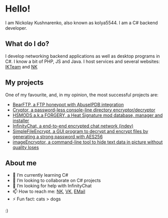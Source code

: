# Hello!

I am Nickolay Kushnarenko, also known as kolya5544. I am a C# backend developer.

## What do I do?

I develop networking backend applications as well as desktop programs in C#. I know a bit of PHP, JS and Java. I host services and several websites: [IKTeam](http://iktm.me/) and [NK](https://nk.ax/)

## My projects

One of my favourite, and, in my opinion, the most successful projects are:
- [BearFTP, a FTP honeypot with AbuseIPDB integration](https://github.com/kolya5544/BearFTP)
- [Cryptor, a password-less console-line directory encryptor/decryptor](https://github.com/kolya5544/Cryptor)
- [HSMODS a.k.a FORGERY, a Heat Signature mod database, manager and installer](https://github.com/kolya5544/HSMODS)
- [InfinityChat, a end-to-end encrypted chat network (indev)](https://github.com/kolya5544/InfinityChat)
- [SimpleFileEncrypt, a GUI program to decrypt and encrypt files by generating a strong password with AES256](https://github.com/kolya5544/SimpleFileEncrypt)
- [imageEncryptor, a command-line tool to hide text data in picture without quality loses](https://github.com/kolya5544/imageEncryptor)


## About me
- 🌱 I’m currently learning C#
- 👯 I’m looking to collaborate on C# projects
- 🤔 I’m looking for help with InfinityChat
- 📫 How to reach me: [NK](https://nk.ax/), [VK](https://vk.com/kolya5544), [EMail](emailto:a@nk.ax)
- ⚡ Fun fact: cats > dogs

:)
